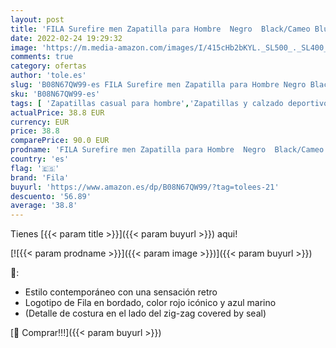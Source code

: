 ```yaml
---
layout: post
title: 'FILA Surefire men Zapatilla para Hombre  Negro  Black/Cameo Blue   44 EU'
date: 2022-02-24 19:29:32
image: 'https://m.media-amazon.com/images/I/415cHb2bKYL._SL500_._SL400_.jpg'
comments: true
category: ofertas
author: 'tole.es'
slug: 'B08N67QW99-es FILA Surefire men Zapatilla para Hombre Negro Black/Cameo...'
sku: 'B08N67QW99-es'
tags: [ 'Zapatillas casual para hombre','Zapatillas y calzado deportivo para hombre','Zapatos','Zapatos para hombre','Zapatos y complementos','fila','zapatilla', ]
actualPrice: 38.8 EUR
currency: EUR
price: 38.8
comparePrice: 90.0 EUR
prodname: 'FILA Surefire men Zapatilla para Hombre  Negro  Black/Cameo Blue   44 EU'
country: 'es'
flag: '🇪🇸'
brand: 'Fila'
buyurl: 'https://www.amazon.es/dp/B08N67QW99/?tag=tolees-21'
descuento: '56.89'
average: '38.8'
---
```


Tienes [{{< param title >}}]({{< param buyurl >}}) aqui!

[![{{< param prodname >}}]({{< param image >}})]({{< param buyurl >}})

🔎:

- Estilo contemporáneo con una sensación retro
- Logotipo de Fila en bordado, color rojo icónico y azul marino
- (Detalle de costura en el lado del zig-zag covered by seal)

[🛒 Comprar!!!]({{< param buyurl >}})
